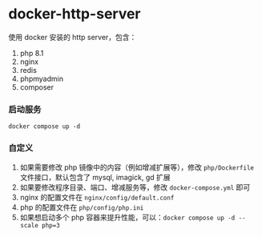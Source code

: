 # docker-http-server

使用 docker 安装的 http server，包含：

1. php 8.1
2. nginx
3. redis
4. phpmyadmin
5. composer

### 启动服务

```shell
docker compose up -d
```
    
### 自定义

1. 如果需要修改 php 镜像中的内容（例如增减扩展等），修改 `php/Dockerfile` 文件接口，默认包含了 mysql, imagick, gd 扩展
2. 如果要修改程序目录、端口、增减服务等，修改 `docker-compose.yml` 即可
3. nginx 的配置文件在 `nginx/config/default.conf`
4. php 的配置文件在 `php/config/php.ini`
5. 如果想启动多个 php 容器来提升性能，可以：`docker compose up -d --scale php=3`
